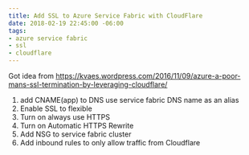 ```yaml
---
title: Add SSL to Azure Service Fabric with CloudFlare
date: 2018-02-19 22:45:00 -06:00
tags:
- azure service fabric
- ssl
- cloudflare
---
```


Got idea from 
https://kvaes.wordpress.com/2016/11/09/azure-a-poor-mans-ssl-termination-by-leveraging-cloudflare/


1. add CNAME(app) to DNS use service fabric DNS name as an alias
2. Enable SSL to flexible
3. Turn on always use HTTPS
4. Turn on Automatic HTTPS Rewrite
5. Add NSG to service fabric cluster
6. Add inbound rules to only allow traffic from Cloudflare [](https://www.cloudflare.com/ips-v4)